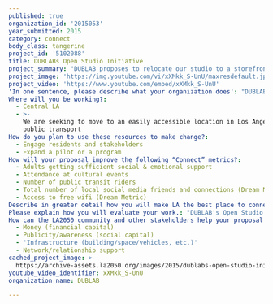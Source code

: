 ```yaml
---
published: true
organization_id: '2015053'
year_submitted: 2015
category: connect
body_class: tangerine
project_id: '5102088'
title: DUBLABs Open Studio Initiative
project_summary: "DUBLAB proposes to relocate our studio to a storefront location along a busy thoroughfare, and reimagine our radio station’s role in engaging with the public.  By making our studio visible and our broadcast audible from the sidewalk, as well as providing seating and free wifi, we hope to give a community members a unique space to meet, connect and engage with the arts. \r\n"
project_image: 'https://img.youtube.com/vi/xXMkk_S-UnU/maxresdefault.jpg'
project_video: 'https://www.youtube.com/embed/xXMkk_S-UnU'
'In one sentence, please describe what your organization does': "DUBLAB is a non-profit internet radio station and community arts collective that has been broadcasting from Los Angeles, California since 1999.\r\n"
Where will you be working?:
  - Central LA
  - >-
    We are seeking to move to an easily accessible location in Los Angeles near
    public transport
How do you plan to use these resources to make change?:
  - Engage residents and stakeholders
  - Expand a pilot or a program
How will your proposal improve the following “Connect” metrics?:
  - Adults getting sufficient social & emotional support
  - Attendance at cultural events
  - Number of public transit riders
  - Total number of local social media friends and connections (Dream Metric)
  - Access to free wifi (Dream Metric)
Describe in greater detail how you will make LA the best place to connect.: "DUBLAB’s proposed project will make L.A. the best place to connect by introducing to Los Angeles an arts-oriented space intended both to engage members of the public, and serve as a community hub for Angelenos to meet, mingle and hear music together.  DUBLAB experimented with a storefront studio during our Spring 2015 Proton Drive Fundraiser and saw tremendous results.\r\n\r\nDublab has a long history of making LA the best place to connect. Over the years, dublab has presented hundreds of free concerts throughout the city of Los Angeles. Dublab has curated the main music stages at the Eagle Rock Music Festival for six years running, at the Abbot Kinney Festival for the past three years and, for four years, we presented a series of free, dublab curated concerts as part of the Levitt Pavilion summer series. Our organization has also contributed to numerous free, public programs at the Music Center, Getty Center, Hammer Museum, LACMA, Los Angeles Public Library, Santa Monica Pier, Grammy Museum, REDCAT, cicLAvia, and dozens of other major arts institutions in Los Angeles. DUBLAB also serves as a creative incubator for musicians in Los Angeles to develop their sonic experimentations in both live performance settings and studio­ based radio broadcasts.\r\n\r\nFollowing are a few projects that exemplify dublab’s achievements: \r\n\r\nSleepless (a collaboration with the Music Center) - http://musiccenterblog.com/2015/09/23/sleepless-the-music-center-after-hours/\r\n\r\nVision Version - http://dublab.tv/vision-version\r\n\r\nSecondhand Sureshots - http://dublab.tv/secondhand-sureshots\r\n\r\nHammer Made in LA Soundmap App (music curator) - http://dublab.com/hammer-museums-free-made-in-l-a-soundmap-app-with-music-curated-by-dublab/ \r\n\r\nTonalism - http://dublab.com/events/17916/tonalism-presented-by-dublab-sonos/\r\n\r\nInto Infinity (a collaboration with Creative Commons) - http://intoinfinity.org/\r\n\r\nLight from Los Angeles - http://superheadz.com/dublab/\r\n\r\ndublab.jp - http://dublab.jp/\r\n\r\ndublab.de - http://dublab.de/\r\n\r\n\r\n"
Please explain how you will evaluate your work.: "DUBLAB's Open Studio Initiative will be evaluated by the following metrics: \r\n\r\nPUBLIC FEEDBACK:\r\n \r\nTo evaluate the response from the public, an e-mail survey will be conducted with participants at the end of the project’s first year. Feedback given by the public will be compiled with anecdotal reports from studio staff. \r\n\r\nMEDIA RESPONSE: \r\n\r\nPress received will be taken into consideration alongside public opinion. Positive coverage in at least one major Los Angeles media outlet per event will be considered a success. We will also take into account the depth of social media activity throughout the course of the initiative and the number of followers gained. \r\n\r\nStaff Review:\r\n\r\nThe staff will conduct a review at the end of each month of operation to evaluate the studio's success based on enthusiasm of the audience and depth of engagement. At the end of the first year of operation we will determine if the quality of the project successfully fulfilled the initiative's goals."
How can the LA2050 community and other stakeholders help your proposal succeed?:
  - Money (financial capital)
  - Publicity/awareness (social capital)
  - 'Infrastructure (building/space/vehicles, etc.)'
  - Network/relationship support
cached_project_image: >-
  https://archive-assets.la2050.org/images/2015/dublabs-open-studio-initiative/img.youtube.com/vi/xXMkk_S-UnU/maxresdefault.jpg
youtube_video_identifier: xXMkk_S-UnU
organization_name: DUBLAB

---
```

